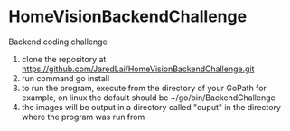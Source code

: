 # HomeVisionBackendChallenge
Backend coding challenge 

1. clone the repository at https://github.com/JaredLai/HomeVisionBackendChallenge.git
2. run command 
    go install 
3. to run the program, execute from the directory of your GoPath
    for example, on linux the default should be ~/go/bin/BackendChallenge
4. the images will be output in a directory called "ouput" in the directory where the program was run from
   
